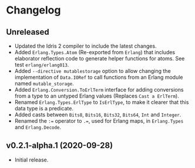 # Changelog

## Unreleased

- Updated the Idris 2 compiler to include the latest changes.
- Added `Erlang.Types.Atom` (Re-exported from `Erlang`) that includes elaborator
  reflection code to generate helper functions for atoms. See test `erlang/erlang013`.
- Added `--directive mutablestorage` option to allow changing the implementation of
  `Data.IORef` to call functions from an Erlang module named `mutable_storage`.
- Added `Erlang.Conversion.ToErlTerm` interface for adding conversions from a type
  to an untyped Erlang values (Replaces `Cast a ErlTerm`).
- Renamed `Erlang.Types.ErlType` to `IsErlType`, to make it clearer that this data
  type is a predicate.
- Added casts between `Bits8`, `Bits16`, `Bits32`, `Bits64`, `Int` and `Integer`.
- Renamed the `:=` operator to `.=`, used for Erlang maps, in `Erlang.Types` and
  `Erlang.Decode`.


## v0.2.1-alpha.1 (2020-09-28)

- Initial release.
